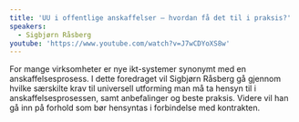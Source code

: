 ```yaml
---
title: 'UU i offentlige anskaffelser – hvordan få det til i praksis?'
speakers:
  - Sigbjørn Råsberg
youtube: 'https://www.youtube.com/watch?v=J7wCDYoXS8w'
---
```


For mange virksomheter er nye ikt-systemer synonymt med en anskaffelsesprosess. I dette foredraget vil Sigbjørn Råsberg gå gjennom hvilke særskilte krav til universell utforming man må ta hensyn til i anskaffelsesprosessen, samt anbefalinger og beste praksis. Videre vil han gå inn på forhold som bør hensyntas i forbindelse med kontrakten.